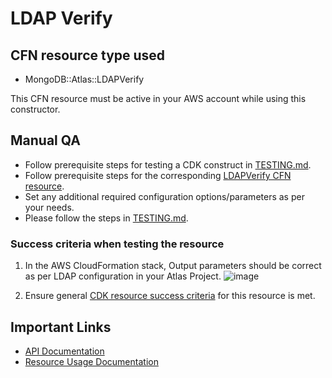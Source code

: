 # LDAP Verify

## CFN resource type used
- MongoDB::Atlas::LDAPVerify

This CFN resource must be active in your AWS account while using this constructor.

## Manual QA
- Follow prerequisite steps for testing a CDK construct in [TESTING.md](../../../TESTING.md).
- Follow prerequisite steps for the corresponding [LDAPVerify CFN resource](https://github.com/mongodb/mongodbatlas-cloudformation-resources/blob/master/cfn-resources/ldap-verify/test/README.md).
- Set any additional required configuration options/parameters as per your needs.
- Please follow the steps in [TESTING.md](../../../TESTING.md).


### Success criteria when testing the resource
1. In the AWS CloudFormation stack, Output parameters should be correct as per LDAP configuration in your Atlas Project.
   ![image](https://user-images.githubusercontent.com/122359335/227264049-b1e44366-553c-417a-b541-15589a636037.png)

2. Ensure general [CDK resource success criteria](../../../TESTING.md) for this resource is met.

## Important Links
- [API Documentation](https://www.mongodb.com/docs/atlas/reference/api/ldaps-configuration-request-verification/)
- [Resource Usage Documentation](https://www.mongodb.com/docs/atlas/security-ldaps/)
